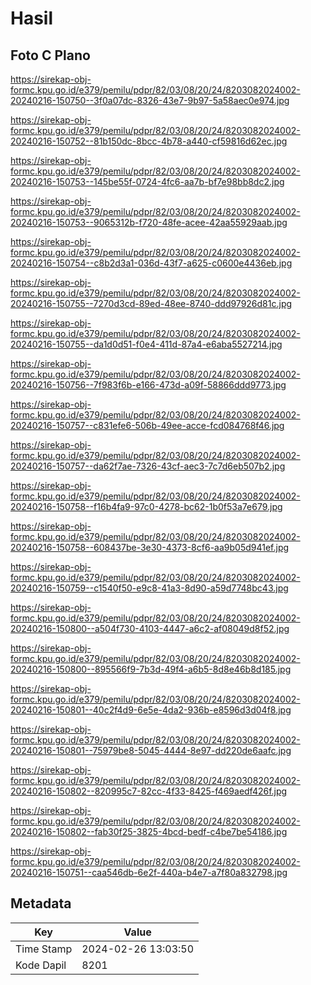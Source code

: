 # Hasil

## Foto C Plano

https://sirekap-obj-formc.kpu.go.id/e379/pemilu/pdpr/82/03/08/20/24/8203082024002-20240216-150750--3f0a07dc-8326-43e7-9b97-5a58aec0e974.jpg

https://sirekap-obj-formc.kpu.go.id/e379/pemilu/pdpr/82/03/08/20/24/8203082024002-20240216-150752--81b150dc-8bcc-4b78-a440-cf59816d62ec.jpg

https://sirekap-obj-formc.kpu.go.id/e379/pemilu/pdpr/82/03/08/20/24/8203082024002-20240216-150753--145be55f-0724-4fc6-aa7b-bf7e98bb8dc2.jpg

https://sirekap-obj-formc.kpu.go.id/e379/pemilu/pdpr/82/03/08/20/24/8203082024002-20240216-150753--9065312b-f720-48fe-acee-42aa55929aab.jpg

https://sirekap-obj-formc.kpu.go.id/e379/pemilu/pdpr/82/03/08/20/24/8203082024002-20240216-150754--c8b2d3a1-036d-43f7-a625-c0600e4436eb.jpg

https://sirekap-obj-formc.kpu.go.id/e379/pemilu/pdpr/82/03/08/20/24/8203082024002-20240216-150755--7270d3cd-89ed-48ee-8740-ddd97926d81c.jpg

https://sirekap-obj-formc.kpu.go.id/e379/pemilu/pdpr/82/03/08/20/24/8203082024002-20240216-150755--da1d0d51-f0e4-411d-87a4-e6aba5527214.jpg

https://sirekap-obj-formc.kpu.go.id/e379/pemilu/pdpr/82/03/08/20/24/8203082024002-20240216-150756--7f983f6b-e166-473d-a09f-58866ddd9773.jpg

https://sirekap-obj-formc.kpu.go.id/e379/pemilu/pdpr/82/03/08/20/24/8203082024002-20240216-150757--c831efe6-506b-49ee-acce-fcd084768f46.jpg

https://sirekap-obj-formc.kpu.go.id/e379/pemilu/pdpr/82/03/08/20/24/8203082024002-20240216-150757--da62f7ae-7326-43cf-aec3-7c7d6eb507b2.jpg

https://sirekap-obj-formc.kpu.go.id/e379/pemilu/pdpr/82/03/08/20/24/8203082024002-20240216-150758--f16b4fa9-97c0-4278-bc62-1b0f53a7e679.jpg

https://sirekap-obj-formc.kpu.go.id/e379/pemilu/pdpr/82/03/08/20/24/8203082024002-20240216-150758--608437be-3e30-4373-8cf6-aa9b05d941ef.jpg

https://sirekap-obj-formc.kpu.go.id/e379/pemilu/pdpr/82/03/08/20/24/8203082024002-20240216-150759--c1540f50-e9c8-41a3-8d90-a59d7748bc43.jpg

https://sirekap-obj-formc.kpu.go.id/e379/pemilu/pdpr/82/03/08/20/24/8203082024002-20240216-150800--a504f730-4103-4447-a6c2-af08049d8f52.jpg

https://sirekap-obj-formc.kpu.go.id/e379/pemilu/pdpr/82/03/08/20/24/8203082024002-20240216-150800--895566f9-7b3d-49f4-a6b5-8d8e46b8d185.jpg

https://sirekap-obj-formc.kpu.go.id/e379/pemilu/pdpr/82/03/08/20/24/8203082024002-20240216-150801--40c2f4d9-6e5e-4da2-936b-e8596d3d04f8.jpg

https://sirekap-obj-formc.kpu.go.id/e379/pemilu/pdpr/82/03/08/20/24/8203082024002-20240216-150801--75979be8-5045-4444-8e97-dd220de6aafc.jpg

https://sirekap-obj-formc.kpu.go.id/e379/pemilu/pdpr/82/03/08/20/24/8203082024002-20240216-150802--820995c7-82cc-4f33-8425-f469aedf426f.jpg

https://sirekap-obj-formc.kpu.go.id/e379/pemilu/pdpr/82/03/08/20/24/8203082024002-20240216-150802--fab30f25-3825-4bcd-bedf-c4be7be54186.jpg

https://sirekap-obj-formc.kpu.go.id/e379/pemilu/pdpr/82/03/08/20/24/8203082024002-20240216-150751--caa546db-6e2f-440a-b4e7-a7f80a832798.jpg


## Metadata

| Key        | Value               |
| ---------- | ------------------- |
| Time Stamp | 2024-02-26 13:03:50 |
| Kode Dapil | 8201                |



